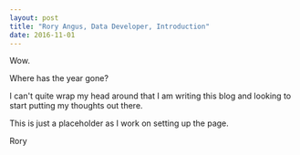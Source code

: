```yaml
---
layout: post
title: "Rory Angus, Data Developer, Introduction"
date: 2016-11-01
---
```


Wow. 

Where has the year gone?

I can't quite wrap my head around that I am writing this blog and looking to start putting my thoughts out there.

This is just a placeholder as I work on setting up the page.

Rory
